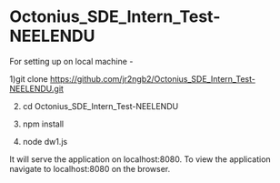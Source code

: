 # Octonius_SDE_Intern_Test-NEELENDU


For setting up on local machine -


1)git clone https://github.com/jr2ngb2/Octonius_SDE_Intern_Test-NEELENDU.git


2) cd Octonius_SDE_Intern_Test-NEELENDU


3) npm install


4) node dw1.js


It will serve the application on localhost:8080. To view the application navigate to localhost:8080 on the browser.
